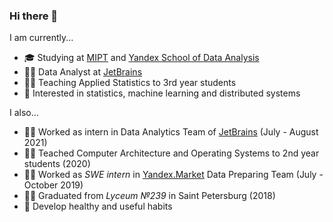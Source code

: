 ### Hi there 👋

<!--
**evgenabramov/evgenabramov** is a ✨ _special_ ✨ repository because its `README.md` (this file) appears on your GitHub profile.

Here are some ideas to get you started:

- 🔭 I’m currently working on ...
- 🌱 I’m currently learning ...
- 👯 I’m looking to collaborate on ...
- 🤔 I’m looking for help with ...
- 💬 Ask me about ...
- 📫 How to reach me: ...
- 😄 Pronouns: ...
- ⚡ Fun fact: ...
-->

I am currently...
- 🎓 Studying at [MIPT](https://mipt.ru/english/) and [Yandex School of Data Analysis](https://yandexdataschool.com/)
- 👨‍💻 Data Analyst at [JetBrains](https://www.jetbrains.com/)
- 👨‍🏫 Teaching Applied Statistics to 3rd year students
- 🤠 Interested in statistics, machine learning and distributed systems

I also...
- 👨‍💻 Worked as intern in Data Analytics Team of [JetBrains](https://www.jetbrains.com/) (July - August 2021)
- 👨‍🏫 Teached Computer Architecture and Operating Systems to 2nd year students (2020)
- 👨‍💻 Worked as *SWE intern* in [Yandex.Market](https://market.yandex.ru) Data Preparing Team (July - October 2019)
- 👨‍🎓 Graduated from *Lyceum №239* in Saint Petersburg (2018)
- 🌱 Develop healthy and useful habits
